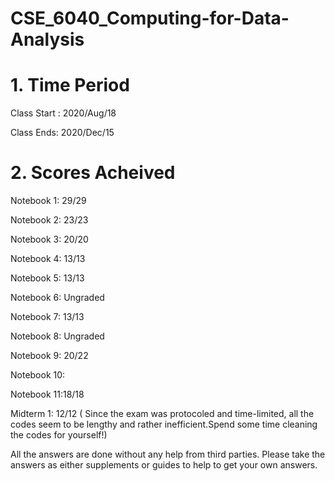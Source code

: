 # <Course Title> CSE_6040_Computing-for-Data-Analysis

# 1. Time Period
Class Start : 2020/Aug/18 

Class Ends: 2020/Dec/15

# 2. Scores Acheived 

Notebook 1: 29/29

Notebook 2: 23/23

Notebook 3: 20/20

Notebook 4: 13/13

Notebook 5: 13/13

Notebook 6: Ungraded

Notebook 7: 13/13

Notebook 8: Ungraded

Notebook 9: 20/22

Notebook 10:

Notebook 11:18/18

Midterm 1: 12/12 ( Since the exam was protocoled and time-limited, all the codes seem to be lengthy and rather inefficient.Spend some time cleaning the codes for yourself!)





All the answers are done  without any help from third parties. Please take the answers as either supplements or guides to help to get your own answers. 

